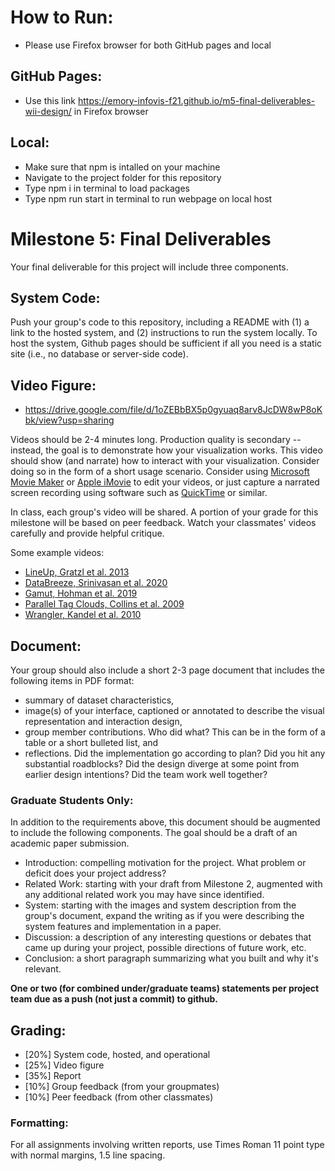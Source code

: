 # How to Run:
   - Please use Firefox browser for both GitHub pages and local 

## GitHub Pages:
   - Use this link https://emory-infovis-f21.github.io/m5-final-deliverables-wii-design/ in Firefox browser
   
## Local:
   - Make sure that npm is intalled on your machine
   - Navigate to the project folder for this repository
   - Type npm i in terminal to load packages
   - Type npm run start in terminal to run webpage on local host
   

# Milestone 5: Final Deliverables

Your final deliverable for this project will include three components.

## System Code: 
Push your group's code to this repository, including a README with (1) a link to the hosted system, and (2) instructions to run the system locally. To host the system, Github pages should be sufficient if all you need is a static site (i.e., no database or server-side code). 

## Video Figure: 
- https://drive.google.com/file/d/1oZEBbBX5p0gyuaq8arv8JcDW8wP8oKbk/view?usp=sharing
    
Videos should be 2-4 minutes long. Production quality is secondary -- instead, the goal is to demonstrate how your visualization works. This video should show (and narrate) how to interact with your visualization. Consider doing so in the form of a short usage scenario. Consider using <a href="https://www.microsoft.com/en-us/p/movie-maker-10-free/9mvfq4lmz6c9?activetab=pivot:overviewtab">Microsoft Movie Maker</a> or <a href="https://www.apple.com/imovie/">Apple iMovie</a> to edit your videos, or just capture a narrated screen recording using software such as <a href="https://support.apple.com/kb/DL837?locale=en_US">QuickTime</a> or similar. 

In class, each group's video will be shared. A portion of your grade for this milestone will be based on peer feedback. Watch your classmates' videos carefully and provide helpful critique. 

Some example videos: 
- [LineUp, Gratzl et al. 2013](https://www.youtube.com/watch?v=iFqCBI4T8ks)
- [DataBreeze, Srinivasan et al. 2020](https://drive.google.com/file/d/1qwfkYaCuUJk_21Hzbb2xKgwst2mGZSjO/view)
- [Gamut, Hohman et al. 2019](https://www.youtube.com/watch?v=R-amW_yNX6I)
- [Parallel Tag Clouds, Collins et al. 2009](https://www.youtube.com/watch?v=rL3Ga6xBgLw)
- [Wrangler, Kandel et al. 2010](https://vimeo.com/19185801)

## Document:
Your group should also include a short 2-3 page document that includes the following items in PDF format: 
- summary of dataset characteristics, 
- image(s) of your interface, captioned or annotated to describe the visual representation and interaction design,
- group member contributions. Who did what? This can be in the form of a table or a short bulleted list, and
- reflections. Did the implementation go according to plan? Did you hit any substantial roadblocks? Did the design diverge at some point from earlier design intentions? Did the team work well together?

### Graduate Students Only: 
In addition to the requirements above, this document should be augmented to include the following components. The goal should be a draft of an academic paper submission. 
- Introduction: compelling motivation for the project. What problem or deficit does your project address?
- Related Work: starting with your draft from Milestone 2, augmented with any additional related work you may have since identified. 
- System: starting with the images and system description from the group's document, expand the writing as if you were describing the system features and implementation in a paper.
- Discussion: a description of any interesting questions or debates that came up during your project, possible directions of future work, etc. 
- Conclusion: a short paragraph summarizing what you built and why it's relevant. 

**One or two (for combined under/graduate teams) statements per project team due as a push (not just a commit) to github.**

## Grading: 
- [20%] System code, hosted, and operational
- [25%] Video figure
- [35%] Report
- [10%] Group feedback (from your groupmates)
- [10%] Peer feedback (from other classmates)

### Formatting: 
For all assignments involving written reports, use Times Roman 11 point type with normal margins, 1.5 line spacing. 

